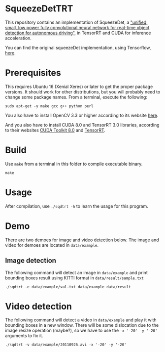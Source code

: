 # SqueezeDetTRT

This repository contains an implementation of SqueezeDet, a ["unified, small, low power fully convolutional neural network for real-time object detection for autonomous driving"](https://arxiv.org/abs/1612.01051), in TensorRT and CUDA for inference acceleration.

You can find the original squeezeDet implementation, using Tensorflow, [here](https://github.com/BichenWuUCB/squeezeDet).

# Prerequisites
This requires Ubuntu 16 (Xenial Xeres) or later to get the proper package versions. It should work for other distributions, but you will probably need to change some package names. From a terminal, execute the following:
```
sudo apt-get -y make gcc g++ python perl
```
You also have to install OpenCV 3.3 or higher according to its website [here](https://docs.opencv.org/3.3.1/d7/d9f/tutorial_linux_install.html).

And you also have to install CUDA 8.0 and TensorRT 3.0 libraries, according to their websites [CUDA Toolkit 8.0](https://developer.nvidia.com/cuda-80-ga2-download-archive)
and [TensorRT](https://developer.nvidia.com/rdp/form/tensorrt-download-survey).

# Build
Use `make` from a terminal in this folder to compile executable binary.
```
make
```

# Usage
After compilation, use `./sqdtrt -h` to learn the usage for this program.

# Demo
There are two demoes for image and video detection below. The image and video for demoes are located in `data/example`.

## Image detection
The following command will detect an image in `data/example` and print bounding boxes result using KITTI format in `data/result/sample.txt`
```
./sqdtrt -e data/example/val.txt data/example data/result
```

# Video detection
The following command will detect a video in `data/example` and play it with bounding boxes in a new window.
There will be some dislocation due to the image resize operation (maybe?), so we have to use the `-x '-20' -y '-20'` arguments to fix it.
```
./sqdtrt -v data/example/20110926.avi -x '-20' -y '-20'
```

